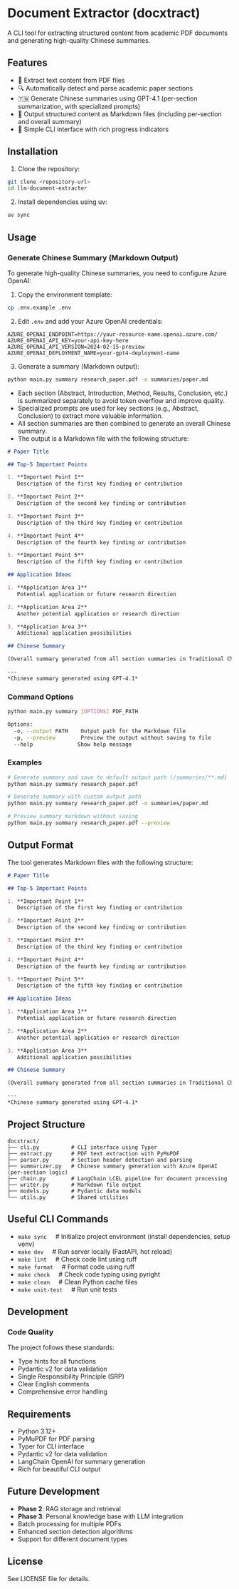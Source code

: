 # Document Extractor (docxtract)

A CLI tool for extracting structured content from academic PDF documents and generating high-quality Chinese summaries.

## Features

- 📄 Extract text content from PDF files
- 🔍 Automatically detect and parse academic paper sections
- 🇹🇼 Generate Chinese summaries using GPT-4.1 (per-section summarization, with specialized prompts)
- 📝 Output structured content as Markdown files (including per-section and overall summary)
- 🚀 Simple CLI interface with rich progress indicators

## Installation

1. Clone the repository:

```bash
git clone <repository-url>
cd llm-document-extracter
```

2. Install dependencies using uv:

```bash
uv sync
```

## Usage

### Generate Chinese Summary (Markdown Output)

To generate high-quality Chinese summaries, you need to configure Azure OpenAI:

1. Copy the environment template:

```bash
cp .env.example .env
```

2. Edit `.env` and add your Azure OpenAI credentials:

```env
AZURE_OPENAI_ENDPOINT=https://your-resource-name.openai.azure.com/
AZURE_OPENAI_API_KEY=your-api-key-here
AZURE_OPENAI_API_VERSION=2024-02-15-preview
AZURE_OPENAI_DEPLOYMENT_NAME=your-gpt4-deployment-name
```

3. Generate a summary (Markdown output):

```bash
python main.py summary research_paper.pdf -o summaries/paper.md
```

- Each section (Abstract, Introduction, Method, Results, Conclusion, etc.) is summarized separately to avoid token overflow and improve quality.
- Specialized prompts are used for key sections (e.g., Abstract, Conclusion) to extract more valuable information.
- All section summaries are then combined to generate an overall Chinese summary.
- The output is a Markdown file with the following structure:

```markdown
# Paper Title

## Top-5 Important Points

1. **Important Point 1**
   Description of the first key finding or contribution

2. **Important Point 2**
   Description of the second key finding or contribution

3. **Important Point 3**
   Description of the third key finding or contribution

4. **Important Point 4**
   Description of the fourth key finding or contribution

5. **Important Point 5**
   Description of the fifth key finding or contribution

## Application Ideas

1. **Application Area 1**
   Potential application or future research direction

2. **Application Area 2**
   Another potential application or research direction

3. **Application Area 3**
   Additional application possibilities

## Chinese Summary

(Overall summary generated from all section summaries in Traditional Chinese)

---
*Chinese summary generated using GPT-4.1*
```

### Command Options

```bash
python main.py summary [OPTIONS] PDF_PATH

Options:
  -o, --output PATH    Output path for the Markdown file
  -p, --preview        Preview the output without saving to file
  --help              Show help message
```

### Examples

```bash
# Generate summary and save to default output path (/summaries/**.md)
python main.py summary research_paper.pdf

# Generate summary with custom output path
python main.py summary research_paper.pdf -o summaries/paper.md

# Preview summary markdown without saving
python main.py summary research_paper.pdf --preview
```

## Output Format

The tool generates Markdown files with the following structure:

```markdown
# Paper Title

## Top-5 Important Points

1. **Important Point 1**
   Description of the first key finding or contribution

2. **Important Point 2**
   Description of the second key finding or contribution

3. **Important Point 3**
   Description of the third key finding or contribution

4. **Important Point 4**
   Description of the fourth key finding or contribution

5. **Important Point 5**
   Description of the fifth key finding or contribution

## Application Ideas

1. **Application Area 1**
   Potential application or future research direction

2. **Application Area 2**
   Another potential application or research direction

3. **Application Area 3**
   Additional application possibilities

## Chinese Summary

(Overall summary generated from all section summaries in Traditional Chinese)

---
*Chinese summary generated using GPT-4.1*
```

## Project Structure

```text
docxtract/
├── cli.py          # CLI interface using Typer
├── extract.py      # PDF text extraction with PyMuPDF
├── parser.py       # Section header detection and parsing
├── summarizer.py   # Chinese summary generation with Azure OpenAI (per-section logic)
├── chain.py        # LangChain LCEL pipeline for document processing
├── writer.py       # Markdown file output
├── models.py       # Pydantic data models
└── utils.py        # Shared utilities
```

## Useful CLI Commands

- `make sync` &nbsp;&nbsp;&nbsp;&nbsp;# Initialize project environment (install dependencies, setup venv)
- `make dev` &nbsp;&nbsp;&nbsp;&nbsp;# Run server locally (FastAPI, hot reload)
- `make lint` &nbsp;&nbsp;&nbsp;&nbsp;# Check code lint using ruff
- `make format` &nbsp;&nbsp;&nbsp;&nbsp;# Format code using ruff
- `make check` &nbsp;&nbsp;&nbsp;&nbsp;# Check code typing using pyright
- `make clean` &nbsp;&nbsp;&nbsp;&nbsp;# Clean Python cache files
- `make unit-test` &nbsp;&nbsp;&nbsp;&nbsp;# Run unit tests

## Development

### Code Quality

The project follows these standards:

- Type hints for all functions
- Pydantic v2 for data validation
- Single Responsibility Principle (SRP)
- Clear English comments
- Comprehensive error handling

## Requirements

- Python 3.12+
- PyMuPDF for PDF parsing
- Typer for CLI interface
- Pydantic v2 for data validation
- LangChain OpenAI for summary generation
- Rich for beautiful CLI output

## Future Development

- **Phase 2**: RAG storage and retrieval
- **Phase 3**: Personal knowledge base with LLM integration
- Batch processing for multiple PDFs
- Enhanced section detection algorithms
- Support for different document types

## License

See LICENSE file for details.
